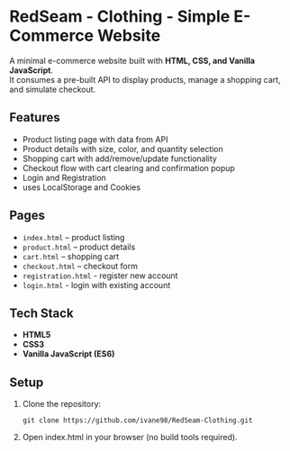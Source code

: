 # RedSeam - Clothing - Simple E-Commerce Website

A minimal e-commerce website built with **HTML, CSS, and Vanilla JavaScript**.  
It consumes a pre-built API to display products, manage a shopping cart, and simulate checkout.

## Features
- Product listing page with data from API
- Product details with size, color, and quantity selection
- Shopping cart with add/remove/update functionality
- Checkout flow with cart clearing and confirmation popup
- Login and Registration
- uses LocalStorage and Cookies

## Pages
- `index.html` – product listing
- `product.html` – product details
- `cart.html` – shopping cart
- `checkout.html` – checkout form
- `registration.html` - register new account
- `login.html` - login with existing account

## Tech Stack
- **HTML5**
- **CSS3**
- **Vanilla JavaScript (ES6)**

## Setup
1. Clone the repository:
   ```
   git clone https://github.com/ivane98/RedSeam-Clothing.git
   ```
2. Open index.html in your browser (no build tools required).
